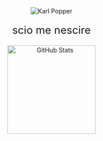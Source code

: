 
<!--
**ArmanGrewal007/ArmanGrewal007** is a ✨ _special_ ✨ repository because its `README.md` (this file) appears on your GitHub profile.

Here are some ideas to get you started:

- 🔭 I’m currently working on ...
- 🌱 I’m currently learning ...
- 👯 I’m looking to collaborate on ...
- 🤔 I’m looking for help with ...
- 💬 Ask me about ...
- 📫 How to reach me: ...
- 😄 Pronouns: ...
- ⚡ Fun fact: ...
-->

<!-- GITHUB STATS ARE NOT WORTHY OF SHOWING YET !!
<a href="https://github.com/armangrewal007/github-readme-stats">
  <img height=200 align="center" src="https://github-readme-stats.vercel.app/api?username=armangrewal007?&theme=github_dark_dimmed" />
</a> --> 
<div style="display: flex; flex-direction: column; align-items: center;">
  <div style="margin-bottom: 20px;">
    <img src="https://github.com/underscoreio/philosopher-emoji/blob/master/karl-popper.png" alt="Karl Popper">
  </div>
  <div style="text-align: center;">
    <div style="font-size: 24px;">scio me nescire</div>
    <div style="margin-top: 20px;">
      <a href="https://github.com/armangrewal007/convoychat">
        <img height="200" src="https://github-readme-stats.vercel.app/api/top-langs?username=armangrewal007&layout=compact&langs_count=10&card_width=320&theme=github_dark_dimmed" alt="GitHub Stats">
      </a>
    </div>
  </div>
</div>







